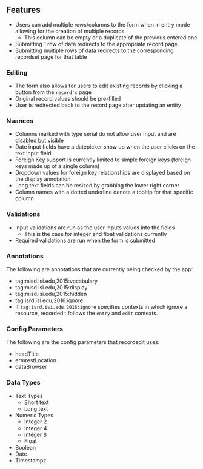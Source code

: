 ## Features
* Users can add multiple rows/columns to the form when in entry mode allowing for the creation of multiple records
   * This column can be empty or a duplicate of the previous entered one
* Submitting 1 row of data redirects to the appropriate record page
* Submitting multiple rows of data redirects to the corresponding recordset page for that table

### Editing
* The form also allows for users to edit existing records by clicking a button from the `record's` page
* Original record values should be pre-filled
* User is redirected back to the record page after updating an entity

### Nuances
* Columns marked with type serial do not allow user input and are disabled but visible
* Date input fields have a datepicker show up when the user clicks on the text input field
* Foreign Key support is currently limited to simple foreign keys (foreign keys made up of a single column)
* Dropdown values for foreign key relationships are displayed based on the display annotation
* Long text fields can be resized by grabbing the lower right corner
* Column names with a dotted underline denote a tooltip for that specific column

### Validations
* Input validations are run as the user inputs values into the fields
    * This is the case for integer and float validations currently
* Required validations are run when the form is submitted

### Annotations
The following are annotations that are currently being checked by the app:
* tag:misd.isi.edu,2015:vocabulary
* tag:misd.isi.edu,2015:display
* tag:misd.isi.edu,2015:hidden
* tag:isrd.isi.edu,2016:ignore
 * If `tag:isrd.isi.edu,2016:ignore` specifies contexts in which ignore a resource, recordedit follows the `entry` and `edit` contexts.

### Config Parameters
The following are the config parameters that recordedit uses:
* headTitle
* ermrestLocation
* dataBrowser

### Data Types
* Text Types
    * Short text
    * Long text
* Numeric Types
    * Integer 2
    * Integer 4
    * integer 8
    * Float
* Boolean
* Date
* Timestampz
